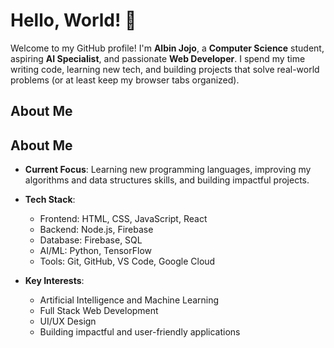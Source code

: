# Hello, World! 👋

Welcome to my GitHub profile! I'm **Albin Jojo**, a **Computer Science** student, aspiring **AI Specialist**, and passionate **Web Developer**. I spend my time writing code, learning new tech, and building projects that solve real-world problems (or at least keep my browser tabs organized).

## About Me

## About Me

- **Current Focus**: Learning new programming languages, improving my algorithms and data structures skills, and building impactful projects.
- **Tech Stack**:  
  - Frontend: HTML, CSS, JavaScript, React  
  - Backend: Node.js, Firebase  
  - Database: Firebase, SQL  
  - AI/ML: Python, TensorFlow  
  - Tools: Git, GitHub, VS Code, Google Cloud
  
- **Key Interests**:  
  - Artificial Intelligence and Machine Learning  
  - Full Stack Web Development  
  - UI/UX Design  
  - Building impactful and user-friendly applications
